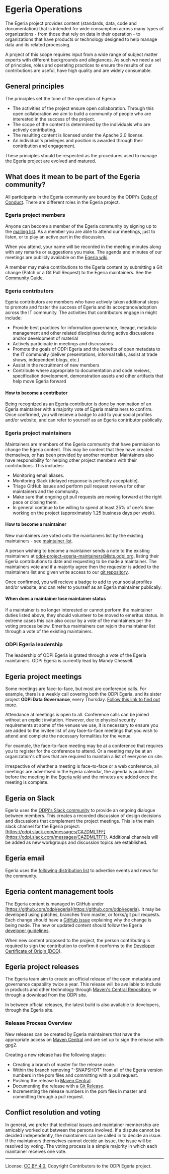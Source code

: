 <!-- SPDX-License-Identifier: CC-BY-4.0 -->
<!-- Copyright Contributors to the ODPi Egeria project. -->

# Egeria Operations

The Egeria project provides content (standards, data, code and documentation) that is intended for wide consumption
across many types of organizations - from those that rely on data in their operation - to organizations that have products
or technology designed to help manage data and its related processing.

A project of this scope requires input from a wide range of subject matter experts with different backgrounds and allegiances.
As such we need a set of principles, roles and operating practices to ensure the results of our contributions are useful,
have high quality and are widely consumable.

## General principles

The principles set the tone of the operation of Egeria:

* The activities of the project ensure open collaboration.
Through this open collaboration we aim to build a community of people who are interested in the success of the project.
* The scope of the content is determined by the individuals who are actively contributing.
* The resulting content is licensed under the Apache 2.0 license.
* An individual's privileges and position is awarded through their contribution and engagement.

These principles should be respected as the procedures used to manage the Egeria project are evolved and matured.

## What does it mean to be part of the Egeria community?

All participants in the Egeria community are bound by the ODPi's
[Code of Conduct](https://github.com/odpi/specs/wiki/ODPi-Code-of-Conduct).
There are different roles in the Egeria project.

### Egeria project members

Anyone can become a member of the Egeria community by signing up to the [mailing
list](https://lists.odpi.org/g/odpi-pmc-datagovernance).
As a member you are able to attend our meetings, just to listen, or to play an active part in the discussion.

When you attend, your name will be recorded in the meeting minutes along with any remarks or suggestions you make.
The agenda and minutes of our meetings are publicly available on the [Egeria wiki](https://github.com/odpi/egeria/wiki).

A member may make contributions to the Egeria content by submitting a
Git change (Patch or a Git Pull Request) to the Egeria maintainers.
See the [Community Guide](./Community-Guide.md).

### Egeria contributors

Egeria contributors are members who have actively taken additional steps to promote and foster the success of Egeria and its acceptance/adoption across the IT community. The activities that contributors engage in might include:

* Provide best practices for information governance, lineage, metadata management and other related disciplines during active discussions and/or development of material
* Actively participate in meetings and discussions
* Promote the goals of ODPi Egeria and the benefits of open metadata to the IT community (deliver presentations, informal talks, assist at trade shows, independent blogs, etc.)
* Assist in the recruitment of new members
* Contribute where appropriate to documentation and code reviews, specification development, demonstration assets and other artifacts that help move Egeria forward

#### How to become a contributor

Being recognized as an Egeria contributor is done by nomination of an Egeria maintainer with a majority vote of Egeria maintainers to confirm. Once confirmed, you will recieve a badge to add to your social profiles and/or website, and can refer to yourself as an Egeria contributor publically.

### Egeria project maintainers

Maintainers are members of the Egeria community that have permission to change the Egeria content.
This may be content that they have created themselves, or has been provided by another member.
Maintainers also have responsibility for helping other project members with their contributions.
This includes:
* Monitoring email aliases.
* Monitoring Slack (delayed response is perfectly acceptable).
* Triage GitHub issues and perform pull request reviews for other maintainers and the community.
* Make sure that ongoing git pull requests are moving forward at the right pace or closing them.
* In general continue to be willing to spend at least 25% of one's time
working on the project (approximately 1.25 business days per week).

#### How to become a maintainer

New maintainers are voted onto the maintainers list by the existing maintainers - see
[maintainer list](./MAINTAINERS.md).

A person wishing to become a maintainer sends a note to the existing maintainers at odpi-project-egeria-maintainers@lists.odpi.org, listing their Egeria contributions to date and requesting to be made a maintainer.
The maintainers vote and if a majority agree then the requester
is added to the maintainers list and given write access to our
[git repository](https://github.com/odpi/egeria). 

Once confirmed, you will recieve a badge to add to your social profiles and/or website, and can refer to yourself as an Egeria maintainer publically.

#### When does a maintainer lose maintainer status

If a maintainer is no longer interested or cannot perform the maintainer duties listed above, they
should volunteer to be moved to emeritus status. In extreme cases this can also occur by a vote of
the maintainers per the voting process below.
Emeritus maintainers can rejoin the maintainer list through a vote of the
existing maintainers.

### ODPi Egeria leadership

The leadership of ODPi Egeria is grated through a vote of the Egeria maintainers.
ODPi Egeria is currently lead by Mandy Chessell.

## Egeria project meetings

Some meetings are face-to-face, but most are conference calls.  For example, there is 
a weekly call covering both the ODPi Egeria, and its sister project **ODPi Data Governance**,
every Thursday.  [Follow this link to find out more](https://github.com/odpi/data-governance/wiki).

Attendance at meetings is open to all.  Conference calls can be joined without an explicit invitation.
However, due to physical security requirements at some of the venues we use,
it is necessary to ensure you are added to the invitee list of any face-to-face meetings
that you wish to attend and complete the necessary formalities for the venue.

For example, the face-to-face meeting may be at a conference that requires you to register for the conference to attend.
Or a meeting may be at an organization's offices that are required to maintain a list of everyone on site.

Irrespective of whether a meeting is face-to-face or a web conference, all meetings are advertised in the Egeria calendar,
the agenda is published before the meeting in the [Egeria wiki](https://github.com/odpi/egeria/wiki)
and the minutes are added once the meeting is complete.

## Egeria on Slack

Egeria uses the [ODPi's Slack community](http://slack.odpi.org/) to provide an ongoing dialogue between members.
This creates a recorded discussion of design decisions and discussions that complement the project meetings.
This is the main slack channel for the Egeria project:
[https://odpi.slack.com/messages/CAZDMLTFF](https://odpi.slack.com/messages/CAZDMLTFF]).
Additional channels will be added as new workgroups and discussion topics are established.

## Egeria email

Egeria uses the [following distribution list](https://lists.odpi.org/g/odpi-project-egeria)
to advertise events and news for the community.

## Egeria content management tools

The Egeria content is managed in GitHub under [https://github.com/odpi/egeria](https://github.com/odpi/egeria).
It may be developed using patches, branches from master, or forks/git pull requests.
Each change should have a [GitHub issue](https://github.com/odpi/egeria/issues) explaining why the change is being made.
The new or updated content should follow the Egeria
[developer guidelines](https://odpi.github.io/egeria/developer-resources/Developer-Guidelines).

When new content proposed to the project, the person contributing is required to sign the contribution
to confirm it conforms to the [Developer Certificate of Origin (DCO)](https://developercertificate.org/).

## Egeria project releases

The Egeria team aim to create an official release of the open metadata and governance capability twice a year.
This release will be available to include in products and other technology through
[Maven's Central Repository](https://search.maven.org), or through a download from the ODPi site.

In between official releases, the latest build is also available to developers, through the Egeria site.

### Release Process Overview

New releases can be created by Egeria maintainers that have the appropriate access
on [Maven Central](https://oss.sonatype.org) and are set up to sign the release with gpg2.

Creating a new release has the following stages:

* Creating a branch of master for the release code.
* Within the branch removing "-SNAPSHOT" from all of the Egeria version numbers in the pom files and committing with a pull request.
* Pushing the release to [Maven Central](https://oss.sonatype.org).
* Documenting the release with a [Git Release](https://github.com/odpi/egeria/releases).
* Incrementing the release numbers in the pom files in master and committing through a pull request.

## Conflict resolution and voting

In general, we prefer that technical issues and maintainer membership are amicably worked out
between the persons involved. If a dispute cannot be decided independently, the maintainers can be
called in to decide an issue. If the maintainers themselves cannot decide an issue, the issue will
be resolved by voting. The voting process is a simple majority in which each maintainer receives one vote.



----
License: [CC BY 4.0](https://creativecommons.org/licenses/by/4.0/),
Copyright Contributors to the ODPi Egeria project.

